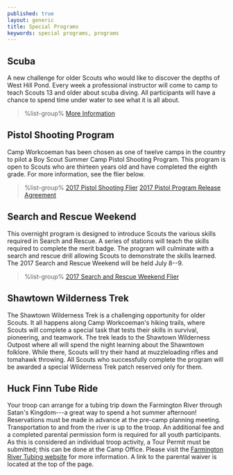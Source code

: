 ```yaml
---
published: true
layout: generic
title: Special Programs
keywords: special programs, programs
---
```


## Scuba

A new challenge for older Scouts who would like to discover the depths of West
Hill Pond. Every week a professional instructor will come to camp to teach
Scouts 13 and older about scuba diving. All participants will have a chance to
spend time under water to see what it is all about.

> %list-group%
> <a href="scuba/" class="list-group-item">More Information</a>

## Pistol Shooting Program

Camp Workcoeman has been chosen as one of twelve camps in the country to pilot
a Boy Scout Summer Camp Pistol Shooting Program. This program is open to Scouts
who are thirteen years old and have completed the eighth grade. For more
information, see the flier below.

> %list-group%
> <a href="{{ site.url }}/pdf/2017/2017-pistol-flier.pdf" class="list-group-item">2017 Pistol Shooting Flier</a>
> <a href="{{ site.url }}/pdf/2017/2017-pistol-pilot-program-release-agreement.pdf" class="list-group-item">2017 Pistol Program Release Agreement</a>

## Search and Rescue Weekend

This overnight program is designed to introduce Scouts the various skills
required in Search and Rescue. A series of stations will teach the skills
required to complete the merit badge. The program will culminate with a search
and rescue drill allowing Scouts to demonstrate the skills learned. The 2017
Search and Rescue Weekend will be held July 8--9.

> %list-group%
> <a href="{{ site.url }}/pdf/2017/2017-sar-flier.pdf" class="list-group-item">2017 Search and Rescue Weekend Flier</a>

## Shawtown Wilderness Trek

The Shawtown Wilderness Trek is a challenging opportunity for older Scouts. It
all happens along Camp Workcoeman's hiking trails, where Scouts will complete a
special task that tests their skills in survival, pioneering, and teamwork. The
trek leads to the Shawtown Wilderness Outpost where all will spend the night
learning about the Shawntown folklore. While there, Scouts will try their hand
at muzzleloading rifles and tomahawk throwing. All Scouts who successfully
complete the program will be awarded a special Wilderness Trek patch reserved
only for them.

## Huck Finn Tube Ride

Your troop can arrange for a tubing trip down the Farmington River through
Satan's Kingdom---a great way to spend a hot summer afternoon! Reservations
must be made in advance at the pre-camp planning meeting. Transportation to and
from the river is up to the troop. An additional fee and a completed parental
permission form is required for all youth participants. As this is considered
an individual troop activity, a Tour Permit must be submitted; this can be done
at the Camp Office. Please visit the
[Farmington River Tubing website](http://www.farmingtonrivertubing.com/) for
more information. A link to the parental waiver is located at the top of the
page.
